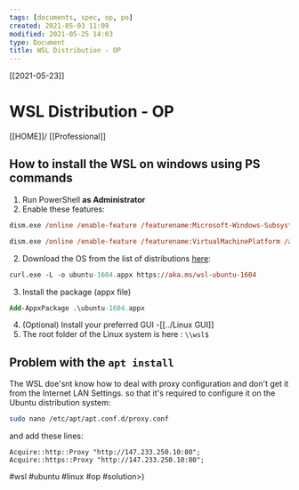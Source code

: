 ```yaml
---
tags: [documents, spec, op, po]  
created: 2021-05-03 11:09
modified: 2021-05-25 14:03
type: Document
title: WSL Distribution - OP
---
```

[[2021-05-23]]
# WSL Distribution - OP

[[HOME]]/ [[Professional]]



## How to install the WSL on windows using PS commands

1. Run PowerShell **as Administrator**
1. Enable these features:
``` ps
dism.exe /online /enable-feature /featurename:Microsoft-Windows-Subsystem-Linux /all /norestart                   
```

```ps 
dism.exe /online /enable-feature /featurename:VirtualMachinePlatform /all /norestart                              
```
2. Download the OS from the list of distributions [here](https://docs.microsoft.com/en-us/windows/wsl/install-manual): 
``` ps 
curl.exe -L -o ubuntu-1604.appx https://aka.ms/wsl-ubuntu-1604                 

```
3.  Install the package (appx file)
``` ps
Add-AppxPackage .\ubuntu-1604.appx                                             ```

```

4. (Optional) Install your preferred GUI  -[[../Linux GUI]]
5. The root folder of the Linux system is here : ` \\wsl$ `

## Problem with the `apt install` 
The WSL doe'snt know how to deal with proxy configuration and don't get it from the Internet LAN Settings. so that it's required to configure it on the Ubuntu distribution system:
```bash
sudo nano /etc/apt/apt.conf.d/proxy.conf
```
and add these lines:
```
Acquire::http::Proxy "http://147.233.250.10:80";
Acquire::https::Proxy "http://147.233.250.10:80";
```



#wsl #ubuntu #linux #op #solution>)